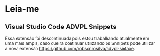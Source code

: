 # Leia-me
## Visual Studio Code ADVPL Snippets

Essa extensão foi descontinuada pois estou trabalhando atualmente em uma mais ampla, caso queira continuar utilizando os Snnipets pode utilizar a nova extensão https://github.com/robsonrosilva/advpl-sintaxe.
